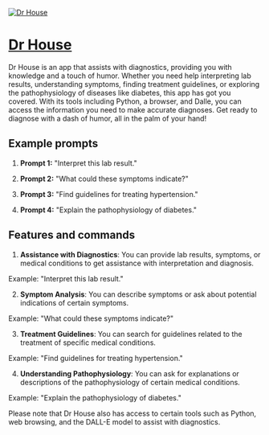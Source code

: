 [![Dr House](https://files.oaiusercontent.com/file-1iFyaf152Y5N8ShVCAUnYQkF?se=2123-10-17T01%3A08%3A03Z&sp=r&sv=2021-08-06&sr=b&rscc=max-age%3D31536000%2C%20immutable&rscd=attachment%3B%20filename%3Dd3bf5b71-bc66-4c5c-9943-edaae04b5f7d.png&sig=2Vi/mW4dNoLjs2YefCxXbJWtj0VpouuLIjEkx/mrfE8%3D)](https://chat.openai.com/g/g-1uYhkcv3t-dr-house)

# [Dr House](https://chat.openai.com/g/g-1uYhkcv3t-dr-house)

Dr House is an app that assists with diagnostics, providing you with knowledge and a touch of humor. Whether you need help interpreting lab results, understanding symptoms, finding treatment guidelines, or exploring the pathophysiology of diseases like diabetes, this app has got you covered. With its tools including Python, a browser, and Dalle, you can access the information you need to make accurate diagnoses. Get ready to diagnose with a dash of humor, all in the palm of your hand!

## Example prompts

1. **Prompt 1:** "Interpret this lab result."

2. **Prompt 2:** "What could these symptoms indicate?"

3. **Prompt 3:** "Find guidelines for treating hypertension."

4. **Prompt 4:** "Explain the pathophysiology of diabetes."

## Features and commands

1. **Assistance with Diagnostics**: You can provide lab results, symptoms, or medical conditions to get assistance with interpretation and diagnosis.

Example: "Interpret this lab result."

2. **Symptom Analysis**: You can describe symptoms or ask about potential indications of certain symptoms.

Example: "What could these symptoms indicate?"

3. **Treatment Guidelines**: You can search for guidelines related to the treatment of specific medical conditions.

Example: "Find guidelines for treating hypertension."

4. **Understanding Pathophysiology**: You can ask for explanations or descriptions of the pathophysiology of certain medical conditions.

Example: "Explain the pathophysiology of diabetes."

Please note that Dr House also has access to certain tools such as Python, web browsing, and the DALL-E model to assist with diagnostics.